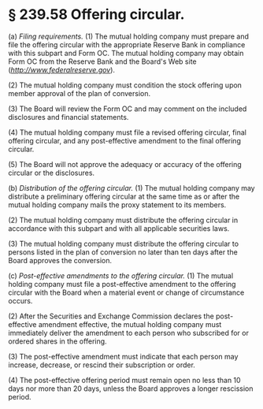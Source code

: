 # § 239.58   Offering circular.

(a) *Filing requirements.* (1) The mutual holding company must prepare and file the offering circular with the appropriate Reserve Bank in compliance with this subpart and Form OC. The mutual holding company may obtain Form OC from the Reserve Bank and the Board's Web site (*http://www.federalreserve.gov*).


(2) The mutual holding company must condition the stock offering upon member approval of the plan of conversion.


(3) The Board will review the Form OC and may comment on the included disclosures and financial statements.


(4) The mutual holding company must file a revised offering circular, final offering circular, and any post-effective amendment to the final offering circular.


(5) The Board will not approve the adequacy or accuracy of the offering circular or the disclosures.


(b) *Distribution of the offering circular.* (1) The mutual holding company may distribute a preliminary offering circular at the same time as or after the mutual holding company mails the proxy statement to its members.


(2) The mutual holding company must distribute the offering circular in accordance with this subpart and with all applicable securities laws.


(3) The mutual holding company must distribute the offering circular to persons listed in the plan of conversion no later than ten days after the Board approves the conversion.


(c) *Post-effective amendments to the offering circular.* (1) The mutual holding company must file a post-effective amendment to the offering circular with the Board when a material event or change of circumstance occurs.


(2) After the Securities and Exchange Commission declares the post-effective amendment effective, the mutual holding company must immediately deliver the amendment to each person who subscribed for or ordered shares in the offering.


(3) The post-effective amendment must indicate that each person may increase, decrease, or rescind their subscription or order.


(4) The post-effective offering period must remain open no less than 10 days nor more than 20 days, unless the Board approves a longer rescission period.




